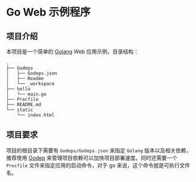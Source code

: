 # Go Web 示例程序

## 项目介绍

本项目是一个简单的 [Golang](http://golang.org) Web 应用示例，目录结构：

```
.
├── Godeps
│   ├── Godeps.json
│   ├── Readme
│   └── _workspace
├── hello
│   └── main.go
├── Procfile
├── README.md
└── static
    └── index.html
```

## 项目要求

项目的根目录下需要有 `Godeps/Godeps.json` 来指定 `Golang` 版本以及相关依赖，推荐使用 [Godep](https://github.com/tools/godep) 来管理项目依赖可以加快项目部署速度。同时还需要一个 `Procfile` 文件来指定应用的启动命令，对于 go 来说，这个命令就是可执行文件名。

